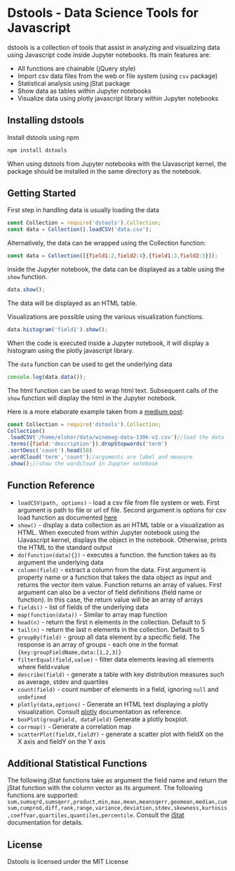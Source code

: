 Dstools - Data Science Tools for Javascript
===========================================

dstools is a collection of tools that assist in analyzing and visualizing data using Javascript code inside Jupyter notebooks. Its main features are:
* All functions are chainable (jQuery style)
* Import csv data files from the web or file system (using `csv` package)
* Statistical analysis using jStat package
* Show data as tables within Jupyter notebooks
* Visualize data using plotly javascript library within Jupyter notebooks

Installing dstools
-------------------
Install dstools using npm

```bash
npm install dstools
```

When using dstools from Jupyter notebooks with the IJavascript kernel, the package should be installed in the same directory as the notebook.

## Getting Started
First step in handling data is usually loading the data
```js
const Collection = require('dstools').Collection;
const data = Collection().loadCSV('data.csv');
```

Alternatively, the data can be wrapped using the Collection function:
```js
const data = Collection([{field1:2,field2:4},{field1:3,field2:5}]);
```

inside the Jupyter notebook, the data can be displayed as a table using the `show` function.
```js
data.show();
```
The data will be displayed as an HTML table.

Visualizations are possible using the various visualization functions.
```js
data.histogram('field1').show();
```
When the code is executed inside a Jupyter notebook, it will display a histogram using the plotly javascript library.

The `data` function can be used to get the underlying data
```js
console.log(data.data());
```
The html function can be used to wrap html text. Subsequent calls of the `show` function will display the html in the Jupyter notebook.

Here is a more elaborate example taken from a [medium post](https://medium.com/@elshor/learning-to-talk-about-wine-using-javascript-7b59d0e0a0f):
```js
const Collection = require('dstools').Collection;
Collection()
.loadCSV('/home/elshor/data/winemag-data-130k-v2.csv')//load the data
.terms({field:'description'}).dropStopwords('term')
.sortDesc('count').head(50)
.wordCloud('term','count')//arguments are label and measure
.show();//show the wordcloud in Jupyter notebook
```

## Function Reference
* `loadCSV(path, options)` - load a csv file from file system or web. First argument is path to file or url of file. Second argument is options for csv load function as documented [here](http://csv.adaltas.com/parse/)
* `show()` - display a data collection as an HTML table or a visualization as HTML. When executed from within Jupyter notebook using the IJavascript kernel, displays the object in the notebook. Otherwise, prints the HTML to the standard output
* `do(function(data){})` - executes a function. the function takes as its argument the underlying data
* `column(field)` - extract a column from the data. First argument is property name or a function that takes the data object as input and returns the vector item value. Function returns an array of values. First argument can also be a vector of field definitions (field name or function). In this case, the return value will be an array of arrays
* `fields()` - list of fields of the underlying data
* `map(function(data))` - Similar to array map function
* `head(n)` - return the first n elements in the collection. Default to 5
* `tail(n)` - return the last n elements in the collection. Default to 5
* `groupBy(field)` - group all data element by a specific field. The response is an array of groups - each one in the format `{key:groupFieldName,data:[1,2,3]}`
* `filterEqual(field,value)` - filter data elements leaving all elements where field=value
* `describe(field)` - generate a table with key distribution measures such as average, stdev and quartiles
* `count(field)` - count number of elements in a field, ignoring `null` and `undefined`
* `plotly(data,options)` - Generate an HTML text displaying a plotly visualization. Consult [plotly](https://plot.ly/javascript/) documentation as reference.
* `boxPlot(groupField, dataField)` Generate a plotly boxplot.
* `corrmap()` - Generate a correlation map
* `scatterPlot(fieldX,fieldY)` - generate a scatter plot with fieldX on the X axis and fieldY on the Y axis

## Additional Statistical Functions
The following jStat functions take as argument the field name and return the jStat function with the column vector as its argument. The following functions are supported: `sum,sumsqrd,sumsqerr,product,min,max,mean,meansqerr,geomean,median,cumsum,cumprod,diff,rank,range,variance,deviation,stdev,skewness,kurtosis,coeffvar,quartiles,quantiles,percentile`. Consult the [jStat](https://jstat.github.io/all.html) documentation for details.

## License
Dstools is licensed under the MIT License
